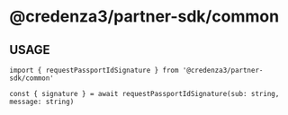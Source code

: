 # @credenza3/partner-sdk/common

## USAGE

```
import { requestPassportIdSignature } from '@credenza3/partner-sdk/common'

const { signature } = await requestPassportIdSignature(sub: string, message: string)
```
